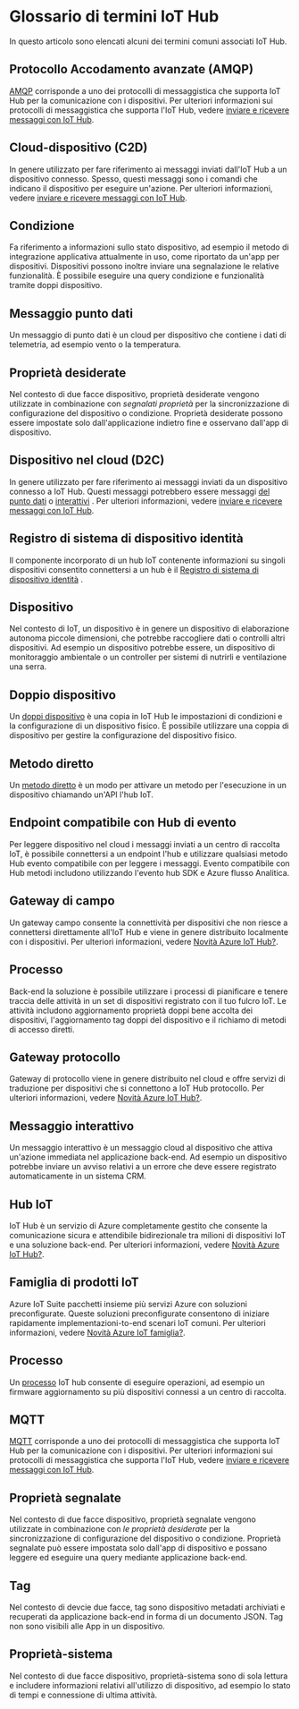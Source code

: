 <properties
 pageTitle="Guida per sviluppatori - glossario | Microsoft Azure"
 description="Un glossario dei termini comuni relativi a IoT Hub"
 services="iot-hub"
 documentationCenter=".net"
 authors="dominicbetts"
 manager="timlt"
 editor=""/>

<tags
 ms.service="iot-hub"
 ms.devlang="multiple"
 ms.topic="article"
 ms.tgt_pltfrm="na"
 ms.workload="na"
 ms.date="09/30/2016" 
 ms.author="dobett"/>

# <a name="glossary-of-iot-hub-terms"></a>Glossario di termini IoT Hub

In questo articolo sono elencati alcuni dei termini comuni associati IoT Hub.

## <a name="advanced-message-queueing-protocol-amqp"></a>Protocollo Accodamento avanzate (AMQP)

[AMQP](https://www.amqp.org/) corrisponde a uno dei protocolli di messaggistica che supporta IoT Hub per la comunicazione con i dispositivi. Per ulteriori informazioni sui protocolli di messaggistica che supporta l'IoT Hub, vedere [inviare e ricevere messaggi con IoT Hub](iot-hub-devguide-messaging.md).

## <a name="cloud-to-device-c2d"></a>Cloud-dispositivo (C2D)

In genere utilizzato per fare riferimento ai messaggi inviati dall'IoT Hub a un dispositivo connesso. Spesso, questi messaggi sono i comandi che indicano il dispositivo per eseguire un'azione. Per ulteriori informazioni, vedere [inviare e ricevere messaggi con IoT Hub](iot-hub-devguide-messaging.md).

## <a name="condition"></a>Condizione

Fa riferimento a informazioni sullo stato dispositivo, ad esempio il metodo di integrazione applicativa attualmente in uso, come riportato da un'app per dispositivi. Dispositivi possono inoltre inviare una segnalazione le relative funzionalità. È possibile eseguire una query condizione e funzionalità tramite doppi dispositivo.

## <a name="data-point-message"></a>Messaggio punto dati

Un messaggio di punto dati è un cloud per dispositivo che contiene i dati di telemetria, ad esempio vento o la temperatura.

## <a name="desired-properties"></a>Proprietà desiderate

Nel contesto di due facce dispositivo, proprietà desiderate vengono utilizzate in combinazione con *segnalati proprietà* per la sincronizzazione di configurazione del dispositivo o condizione. Proprietà desiderate possono essere impostate solo dall'applicazione indietro fine e osservano dall'app di dispositivo. 

## <a name="device-to-cloud-d2c"></a>Dispositivo nel cloud (D2C)

In genere utilizzato per fare riferimento ai messaggi inviati da un dispositivo connesso a IoT Hub. Questi messaggi potrebbero essere messaggi [del punto dati](#data-point-message) o [interattivi](#interactive-message) . Per ulteriori informazioni, vedere [inviare e ricevere messaggi con IoT Hub](iot-hub-devguide-messaging.md).

## <a name="device-identity-registry"></a>Registro di sistema di dispositivo identità

Il componente incorporato di un hub IoT contenente informazioni su singoli dispositivi consentito connettersi a un hub è il [Registro di sistema di dispositivo identità](iot-hub-devguide-identity-registry.md) .

## <a name="device"></a>Dispositivo

Nel contesto di IoT, un dispositivo è in genere un dispositivo di elaborazione autonoma piccole dimensioni, che potrebbe raccogliere dati o controlli altri dispositivi. Ad esempio un dispositivo potrebbe essere, un dispositivo di monitoraggio ambientale o un controller per sistemi di nutrirli e ventilazione una serra.

## <a name="device-twin"></a>Doppio dispositivo

Un [doppi dispositivo](iot-hub-devguide-device-twins.md) è una copia in IoT Hub le impostazioni di condizioni e la configurazione di un dispositivo fisico. È possibile utilizzare una coppia di dispositivo per gestire la configurazione del dispositivo fisico.

## <a name="direct-method"></a>Metodo diretto

Un [metodo diretto](iot-hub-devguide-direct-methods.md) è un modo per attivare un metodo per l'esecuzione in un dispositivo chiamando un'API l'hub IoT.

## <a name="event-hub-compatible-endpoint"></a>Endpoint compatibile con Hub di evento

Per leggere dispositivo nel cloud i messaggi inviati a un centro di raccolta IoT, è possibile connettersi a un endpoint l'hub e utilizzare qualsiasi metodo Hub evento compatibile con per leggere i messaggi. Evento compatibile con Hub metodi includono utilizzando l'evento hub SDK e Azure flusso Analitica.

## <a name="field-gateway"></a>Gateway di campo

Un gateway campo consente la connettività per dispositivi che non riesce a connettersi direttamente all'IoT Hub e viene in genere distribuito localmente con i dispositivi. Per ulteriori informazioni, vedere [Novità Azure IoT Hub?](iot-hub-what-is-iot-hub.md).

## <a name="job"></a>Processo

Back-end la soluzione è possibile utilizzare i processi di pianificare e tenere traccia delle attività in un set di dispositivi registrato con il tuo fulcro IoT. Le attività includono aggiornamento proprietà doppi bene accolta dei dispositivi, l'aggiornamento tag doppi del dispositivo e il richiamo di metodi di accesso diretti.

## <a name="protocol-gateway"></a>Gateway protocollo

Gateway di protocollo viene in genere distribuito nel cloud e offre servizi di traduzione per dispositivi che si connettono a IoT Hub protocollo. Per ulteriori informazioni, vedere [Novità Azure IoT Hub?](iot-hub-what-is-iot-hub.md).

## <a name="interactive-message"></a>Messaggio interattivo

Un messaggio interattivo è un messaggio cloud al dispositivo che attiva un'azione immediata nel applicazione back-end. Ad esempio un dispositivo potrebbe inviare un avviso relativi a un errore che deve essere registrato automaticamente in un sistema CRM.

## <a name="iot-hub"></a>Hub IoT

IoT Hub è un servizio di Azure completamente gestito che consente la comunicazione sicura e attendibile bidirezionale tra milioni di dispositivi IoT e una soluzione back-end. Per ulteriori informazioni, vedere [Novità Azure IoT Hub?](iot-hub-what-is-iot-hub.md).

## <a name="iot-suite"></a>Famiglia di prodotti IoT

Azure IoT Suite pacchetti insieme più servizi Azure con soluzioni preconfigurate. Queste soluzioni preconfigurate consentono di iniziare rapidamente implementazioni-to-end scenari IoT comuni. Per ulteriori informazioni, vedere [Novità Azure IoT famiglia?](../iot-suite/iot-suite-overview.md).

## <a name="job"></a>Processo

Un [processo](iot-hub-devguide-jobs.md) IoT hub consente di eseguire operazioni, ad esempio un firmware aggiornamento su più dispositivi connessi a un centro di raccolta.

## <a name="mqtt"></a>MQTT

[MQTT](http://mqtt.org/) corrisponde a uno dei protocolli di messaggistica che supporta IoT Hub per la comunicazione con i dispositivi. Per ulteriori informazioni sui protocolli di messaggistica che supporta l'IoT Hub, vedere [inviare e ricevere messaggi con IoT Hub](iot-hub-devguide-messaging.md).

## <a name="reported-properties"></a>Proprietà segnalate

Nel contesto di due facce dispositivo, proprietà segnalate vengono utilizzate in combinazione con *le proprietà desiderate* per la sincronizzazione di configurazione del dispositivo o condizione. Proprietà segnalate può essere impostata solo dall'app di dispositivo e possano leggere ed eseguire una query mediante applicazione back-end.

## <a name="tags"></a>Tag

Nel contesto di devcie due facce, tag sono dispositivo metadati archiviati e recuperati da applicazione back-end in forma di un documento JSON. Tag non sono visibili alle App in un dispositivo.

## <a name="system-properties"></a>Proprietà-sistema

Nel contesto di due facce dispositivo, proprietà-sistema sono di sola lettura e includere informazioni relativi all'utilizzo di dispositivo, ad esempio lo stato di tempi e connessione di ultima attività.